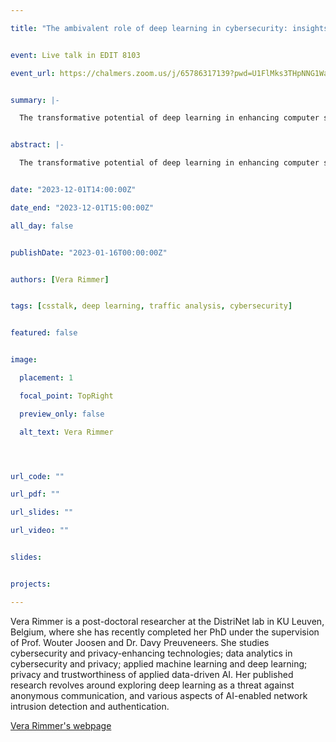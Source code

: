 ```yaml
---

title: "The ambivalent role of deep learning in cybersecurity: insights from traffic analysis attacks and defenses"


event: Live talk in EDIT 8103

event_url: https://chalmers.zoom.us/j/65786317139?pwd=U1FlMks3THpNNG1WaFRJNkJxQXdBQT09


summary: |-

  The transformative potential of deep learning in enhancing computer science solutions has not gone unnoticed in the fields of security and privacy. However, the sheer volume of related scientific literature and the significant gap between a lab context and real-world environments make it extremely challenging to assess the current progress in the area. In this talk, I will review underlying mechanisms and main principles behind deep learning when applied to offensive and defensive cybersecurity solutions. I will focus on two primary use cases: traffic analysis attacks on Tor and network-based intrusion detection systems, analyzing the expected benefits and potential pitfalls of using deep learning. This analysis effectively challenges the common perception of a purely end-to-end approach. To that end, the presentation emphasizes the importance of explainability and error analysis for validating and troubleshooting deep neural networks. This discussion is meant to equip cybersecurity researchers and practitioners to begin incorporating deep learning in their toolbox while maintaining a critical and holistic perspective.


abstract: |-

  The transformative potential of deep learning in enhancing computer science solutions has not gone unnoticed in the fields of security and privacy. However, the sheer volume of related scientific literature and the significant gap between a lab context and real-world environments make it extremely challenging to assess the current progress in the area. In this talk, I will review underlying mechanisms and main principles behind deep learning when applied to offensive and defensive cybersecurity solutions. I will focus on two primary use cases: traffic analysis attacks on Tor and network-based intrusion detection systems, analyzing the expected benefits and potential pitfalls of using deep learning. This analysis effectively challenges the common perception of a purely end-to-end approach. To that end, the presentation emphasizes the importance of explainability and error analysis for validating and troubleshooting deep neural networks. This discussion is meant to equip cybersecurity researchers and practitioners to begin incorporating deep learning in their toolbox while maintaining a critical and holistic perspective.


date: "2023-12-01T14:00:00Z"

date_end: "2023-12-01T15:00:00Z"

all_day: false


publishDate: "2023-01-16T00:00:00Z"


authors: [Vera Rimmer]


tags: [csstalk, deep learning, traffic analysis, cybersecurity]


featured: false


image:

  placement: 1

  focal_point: TopRight

  preview_only: false

  alt_text: Vera Rimmer




url_code: ""

url_pdf: ""

url_slides: ""

url_video: ""


slides:


projects:

---
```




Vera Rimmer is a post-doctoral researcher at the DistriNet lab in KU Leuven, Belgium, where she has recently completed her PhD under the supervision of Prof. Wouter Joosen and  Dr. Davy Preuveneers. She studies cybersecurity and privacy-enhancing technologies; data analytics in cybersecurity and privacy; applied machine learning and deep learning; privacy and trustworthiness of applied data-driven AI. Her published research revolves around exploring deep learning as a threat against anonymous communication, and various aspects of AI-enabled network intrusion detection and authentication.


[Vera Rimmer's webpage](https://distrinet.cs.kuleuven.be/people/VeraRimmer) 

